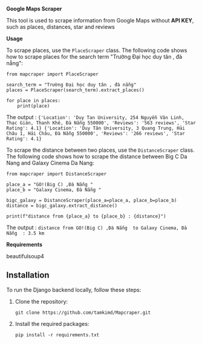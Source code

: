**Google Maps Scraper**

This tool is used to scrape information from Google Maps without **API KEY**, such as places, distances, star and reviews

**Usage**

To scrape places, use the `PlaceScraper` class. The following code shows how to scrape places for the search term "Trường Đại học duy tân , đà nẵng":

```
from mapcraper import PlaceScraper

search_term = "Trường Đại học duy tân , đà nẵng"
places = PlaceScraper(search_term).extract_places()

for place in places:
    print(place)
```

The output : ```{'Location': 'Duy Tan University, 254 Nguyễn Văn Linh, Thạc Gián, Thanh Khê, Đà Nẵng 550000', 'Reviews': '563 reviews', 'Star Rating': 4.1}
{'Location': 'Duy Tân University, 3 Quang Trung, Hải Châu 1, Hải Châu, Đà Nẵng 550000', 'Reviews': '266 reviews', 'Star Rating': 4.1}```

To scrape the distance between two places, use the `DistanceScraper` class. The following code shows how to scrape the distance between Big C Da Nang and Galaxy Cinema Da Nang:

```
from mapcraper import DistanceScraper

place_a = "GO!(Big C) ,Đà Nẵng "
place_b = "Galaxy Cinema, Đà Nẵng "

bigc_galaxy = DistanceScraper(place_a=place_a, place_b=place_b)
distance = bigc_galaxy.extract_distance()

print(f"distance from {place_a} to {place_b} : {distance}")
```

The output : ```distance from GO!(Big C) ,Đà Nẵng  to Galaxy Cinema, Đà Nẵng  : 3.5 km```

**Requirements**

beautifulsoup4

## Installation

To run the Django backend locally, follow these steps:

1. Clone the repository:

   ```
   git clone https://github.com/tamkimd/Mapcraper.git
   ```

2. Install the required packages:

   ```
   pip install -r requirements.txt
   ```

